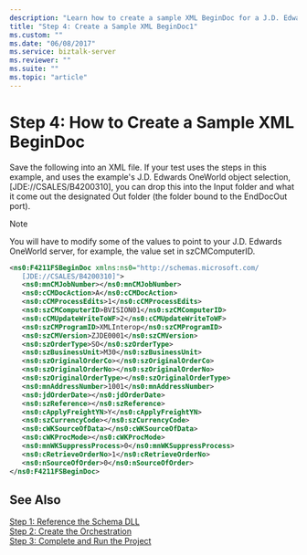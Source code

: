 ```yaml
---
description: "Learn how to create a sample XML BeginDoc for a J.D. Edwards OneWorld server."
title: "Step 4: Create a Sample XML BeginDoc1"
ms.custom: ""
ms.date: "06/08/2017"
ms.service: biztalk-server
ms.reviewer: ""
ms.suite: ""
ms.topic: "article"
---
```

# Step 4: How to Create a Sample XML BeginDoc

Save the following into an XML file. If your test uses the steps in this example, and uses the example's J.D. Edwards OneWorld object selection, [JDE://CSALES/B4200310], you can drop this into the Input folder and what it come out the designated Out folder (the folder bound to the EndDocOut port).  
  
> [!NOTE]
> You will have to modify some of the values to point to your J.D. Edwards OneWorld server, for example, the value set in szCMComputerID.  
  
```xml  
<ns0:F4211FSBeginDoc xmlns:ns0="http://schemas.microsoft.com/  
   [JDE://CSALES/B4200310]">  
   <ns0:mnCMJobNumber></ns0:mnCMJobNumber>  
   <ns0:cCMDocAction>A</ns0:cCMDocAction>  
   <ns0:cCMProcessEdits>1</ns0:cCMProcessEdits>  
   <ns0:szCMComputerID>BVISION01</ns0:szCMComputerID>  
   <ns0:cCMUpdateWriteToWF>2</ns0:cCMUpdateWriteToWF>  
   <ns0:szCMProgramID>XMLInterop</ns0:szCMProgramID>  
   <ns0:szCMVersion>ZJDE0001</ns0:szCMVersion>  
   <ns0:szOrderType>SO</ns0:szOrderType>  
   <ns0:szBusinessUnit>M30</ns0:szBusinessUnit>  
   <ns0:szOriginalOrderCo></ns0:szOriginalOrderCo>  
   <ns0:szOriginalOrderNo></ns0:szOriginalOrderNo>  
   <ns0:szOriginalOrderType></ns0:szOriginalOrderType>  
   <ns0:mnAddressNumber>1001</ns0:mnAddressNumber>  
   <ns0:jdOrderDate></ns0:jdOrderDate>  
   <ns0:szReference></ns0:szReference>  
   <ns0:cApplyFreightYN>Y</ns0:cApplyFreightYN>  
   <ns0:szCurrencyCode></ns0:szCurrencyCode>  
   <ns0:cWKSourceOfData></ns0:cWKSourceOfData>  
   <ns0:cWKProcMode></ns0:cWKProcMode>  
   <ns0:mnWKSuppressProcess>0</ns0:mnWKSuppressProcess>  
   <ns0:cRetrieveOrderNo>1</ns0:cRetrieveOrderNo>  
   <ns0:nSourceOfOrder>0</ns0:nSourceOfOrder>  
</ns0:F4211FSBeginDoc>  
```  
  
## See Also
  
 [Step 1: Reference the Schema DLL](../core/step-1-reference-the-schema-dll2.md)   
 [Step 2: Create the Orchestration](../core/step-2-create-the-orchestration1.md)   
 [Step 3: Complete and Run the Project](../core/step-3-complete-and-run-the-project2.md)
